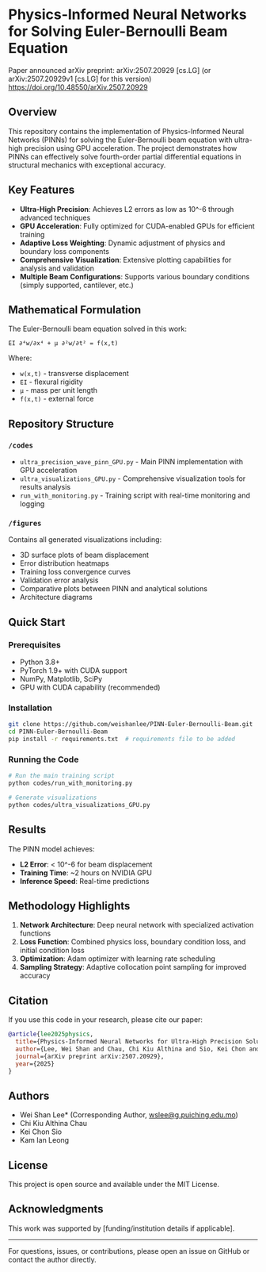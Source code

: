 # Physics-Informed Neural Networks for Solving Euler-Bernoulli Beam Equation

Paper announced arXiv preprint:
arXiv:2507.20929 [cs.LG] 
(or arXiv:2507.20929v1 [cs.LG] for this version) https://doi.org/10.48550/arXiv.2507.20929

## Overview

This repository contains the implementation of Physics-Informed Neural Networks (PINNs) for solving the Euler-Bernoulli beam equation with ultra-high precision using GPU acceleration. The project demonstrates how PINNs can effectively solve fourth-order partial differential equations in structural mechanics with exceptional accuracy.

## Key Features

- **Ultra-High Precision**: Achieves L2 errors as low as 10^-6 through advanced techniques
- **GPU Acceleration**: Fully optimized for CUDA-enabled GPUs for efficient training
- **Adaptive Loss Weighting**: Dynamic adjustment of physics and boundary loss components
- **Comprehensive Visualization**: Extensive plotting capabilities for analysis and validation
- **Multiple Beam Configurations**: Supports various boundary conditions (simply supported, cantilever, etc.)

## Mathematical Formulation

The Euler-Bernoulli beam equation solved in this work:

```
EI ∂⁴w/∂x⁴ + μ ∂²w/∂t² = f(x,t)
```

Where:
- `w(x,t)` - transverse displacement
- `EI` - flexural rigidity
- `μ` - mass per unit length
- `f(x,t)` - external force

## Repository Structure

### `/codes`
- `ultra_precision_wave_pinn_GPU.py` - Main PINN implementation with GPU acceleration
- `ultra_visualizations_GPU.py` - Comprehensive visualization tools for results analysis
- `run_with_monitoring.py` - Training script with real-time monitoring and logging

### `/figures`
Contains all generated visualizations including:
- 3D surface plots of beam displacement
- Error distribution heatmaps
- Training loss convergence curves
- Validation error analysis
- Comparative plots between PINN and analytical solutions
- Architecture diagrams

## Quick Start

### Prerequisites
- Python 3.8+
- PyTorch 1.9+ with CUDA support
- NumPy, Matplotlib, SciPy
- GPU with CUDA capability (recommended)

### Installation
```bash
git clone https://github.com/weishanlee/PINN-Euler-Bernoulli-Beam.git
cd PINN-Euler-Bernoulli-Beam
pip install -r requirements.txt  # requirements file to be added
```

### Running the Code
```bash
# Run the main training script
python codes/run_with_monitoring.py

# Generate visualizations
python codes/ultra_visualizations_GPU.py
```

## Results

The PINN model achieves:
- **L2 Error**: < 10^-6 for beam displacement
- **Training Time**: ~2 hours on NVIDIA GPU
- **Inference Speed**: Real-time predictions

## Methodology Highlights

1. **Network Architecture**: Deep neural network with specialized activation functions
2. **Loss Function**: Combined physics loss, boundary condition loss, and initial condition loss
3. **Optimization**: Adam optimizer with learning rate scheduling
4. **Sampling Strategy**: Adaptive collocation point sampling for improved accuracy

## Citation

If you use this code in your research, please cite our paper:

```bibtex
@article{lee2025physics,
  title={Physics-Informed Neural Networks for Ultra-High Precision Solution of Euler-Bernoulli Beam Problems},
  author={Lee, Wei Shan and Chau, Chi Kiu Althina and Sio, Kei Chon and Leong, Kam Ian},
  journal={arXiv preprint arXiv:2507.20929},
  year={2025}
}
```

## Authors

- Wei Shan Lee* (Corresponding Author, wslee@g.puiching.edu.mo)
- Chi Kiu Althina Chau
- Kei Chon Sio
- Kam Ian Leong

## License

This project is open source and available under the MIT License.

## Acknowledgments

This work was supported by [funding/institution details if applicable].

---

For questions, issues, or contributions, please open an issue on GitHub or contact the author directly.
